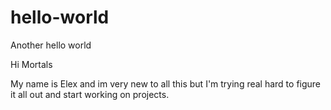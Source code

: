 # hello-world
Another hello world


Hi Mortals

My name is Elex and im very new to all this but I'm trying real hard to figure it all out and start working on projects.
